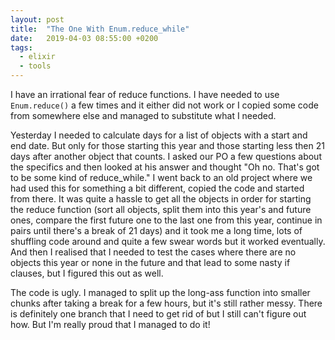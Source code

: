 ```yaml
---
layout: post
title:  "The One With Enum.reduce_while"
date:   2019-04-03 08:55:00 +0200
tags: 
  - elixir
  - tools
---
```


I have an irrational fear of reduce functions. I have needed to use `Enum.reduce()` a few times and it either did not work or I copied some code from somewhere else and managed to substitute what I needed.

Yesterday I needed to calculate days for a list of objects with a start and end date. But only for those starting this year and those starting less then 21 days after another object that counts. I asked our PO a few questions about the specifics and then looked at his answer and thought "Oh no. That's got to be some kind of reduce_while." I went back to an old project where we had used this for something a bit different, copied the code and started from there. It was quite a hassle to get all the objects in order for starting the reduce function (sort all objects, split them into this year's and future ones, compare the first future one to the last one from this year, continue in pairs until there's a break of 21 days) and it took me a long time, lots of shuffling code around and quite a few swear words but it worked eventually. And then I realised that I needed to test the cases where there are no objects this year or none in the future and that lead to some nasty if clauses, but I figured this out as well.

The code is ugly. I managed to split up the long-ass function into smaller chunks after taking a break for a few hours, but it's still rather messy. There is definitely one branch that I need to get rid of but I still can't figure out how. But I'm really proud that I managed to do it!
